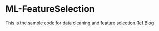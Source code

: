 # ML-FeatureSelection
This is the sample code for data cleaning and feature selection.[Ref Blog](https://www.cnblogs.com/zhuchengchao/p/11967803.html)

